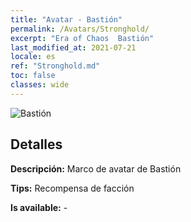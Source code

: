 ```yaml
---
title: "Avatar - Bastión"
permalink: /Avatars/Stronghold/
excerpt: "Era of Chaos  Bastión"
last_modified_at: 2021-07-21
locale: es
ref: "Stronghold.md"
toc: false
classes: wide
---
```

 ![Bastión](/images/a/avatarFrame_4.png)

## Detalles

 **Descripción:** Marco de avatar de Bastión 

 **Tips:** Recompensa de facción 

 **Is available:**  - 

